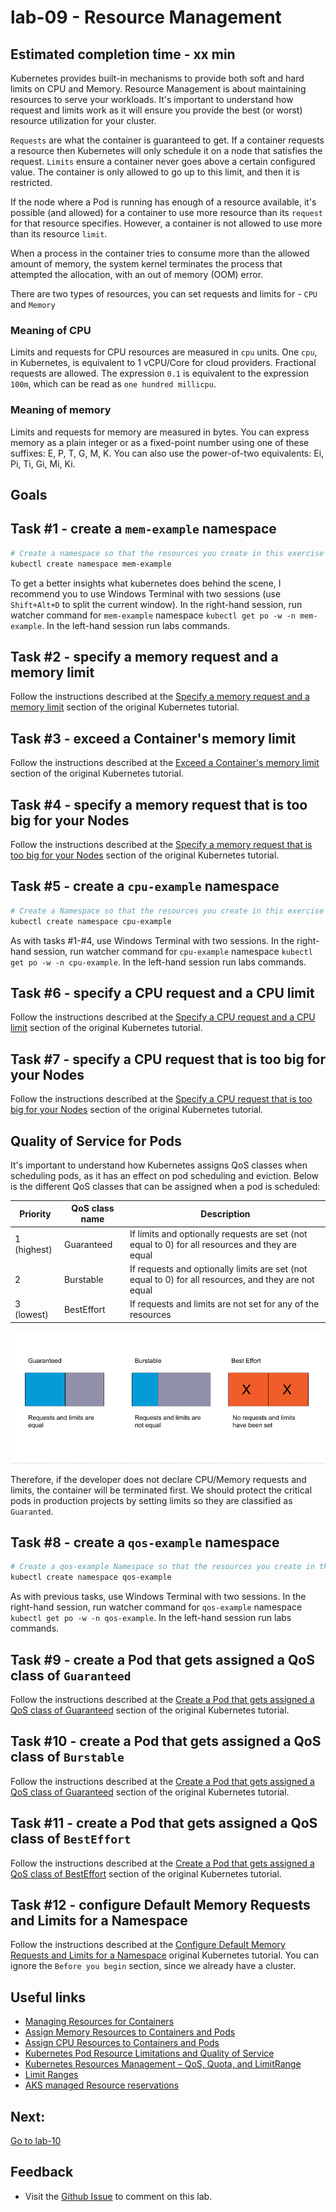 # lab-09 - Resource Management

## Estimated completion time - xx min

Kubernetes provides built-in mechanisms to provide both soft and hard limits on CPU and Memory. Resource Management is about maintaining resources to serve your workloads. It's important to understand how request and limits work as it will ensure you provide the best (or worst) resource utilization for your cluster.

`Requests` are what the container is guaranteed to get. If a container requests a resource then Kubernetes will only schedule it on a node that satisfies the request. `Limits` ensure a container never goes above a certain configured value. The container is only allowed to go up to this limit, and then it is restricted.

If the node where a Pod is running has enough of a resource available, it's possible (and allowed) for a container to use more resource than its `request` for that resource specifies. However, a container is not allowed to use more than its resource `limit`.

When a process in the container tries to consume more than the allowed amount of memory, the system kernel terminates the process that attempted the allocation, with an out of memory (OOM) error.

There are two types of resources, you can set requests and limits for - `CPU` and `Memory`

### Meaning of CPU
Limits and requests for CPU resources are measured in `cpu` units. One `cpu`, in Kubernetes, is equivalent to 1 vCPU/Core for cloud providers. Fractional requests are allowed. The expression `0.1` is equivalent to the expression `100m`, which can be read as `one hundred millicpu`.

### Meaning of memory
Limits and requests for memory are measured in bytes. You can express memory as a plain integer or as a fixed-point number using one of these suffixes: E, P, T, G, M, K. You can also use the power-of-two equivalents: Ei, Pi, Ti, Gi, Mi, Ki. 


## Goals

## Task #1 - create a `mem-example` namespace 

```bash
# Create a namespace so that the resources you create in this exercise are isolated from the rest of your cluster.
kubectl create namespace mem-example
```

To get a better insights what kubernetes does behind the scene, I recommend you to use Windows Terminal with two sessions (use `Shift+Alt+D` to split the current window). In the right-hand session, run watcher command for `mem-example` namespace `kubectl get po -w -n mem-example`. In the left-hand session run labs commands.

## Task #2 - specify a memory request and a memory limit

Follow the instructions described at the [Specify a memory request and a memory limit](https://kubernetes.io/docs/tasks/configure-pod-container/assign-memory-resource/#specify-a-memory-request-and-a-memory-limit) section of the original Kubernetes tutorial.

## Task #3 - exceed a Container's memory limit

Follow the instructions described at the [Exceed a Container's memory limit](https://kubernetes.io/docs/tasks/configure-pod-container/assign-memory-resource/#exceed-a-container-s-memory-limit) section of the original Kubernetes tutorial.

## Task #4 - specify a memory request that is too big for your Nodes

Follow the instructions described at the [Specify a memory request that is too big for your Nodes](https://kubernetes.io/docs/tasks/configure-pod-container/assign-memory-resource/#specify-a-memory-request-that-is-too-big-for-your-nodes) section of the original Kubernetes tutorial.


## Task #5 - create a `cpu-example` namespace 

```bash
# Create a Namespace so that the resources you create in this exercise are isolated from the rest of your cluster.
kubectl create namespace cpu-example
```

As with tasks #1-#4, use Windows Terminal with two sessions. In the right-hand session, run watcher command for `cpu-example` namespace `kubectl get po -w -n cpu-example`. In the left-hand session run labs commands.

## Task #6 - specify a CPU request and a CPU limit

Follow the instructions described at the [Specify a CPU request and a CPU limit](https://kubernetes.io/docs/tasks/configure-pod-container/assign-cpu-resource/#specify-a-cpu-request-and-a-cpu-limit) section of the original Kubernetes tutorial.

## Task #7 - specify a CPU request that is too big for your Nodes 

Follow the instructions described at the [Specify a CPU request that is too big for your Nodes](https://kubernetes.io/docs/tasks/configure-pod-container/assign-cpu-resource/#specify-a-cpu-request-that-is-too-big-for-your-nodes) section of the original Kubernetes tutorial.

## Quality of Service for Pods

It's important to understand how Kubernetes assigns QoS classes when scheduling pods, as it has an effect on pod scheduling and eviction. Below is the different QoS classes that can be assigned when a pod is scheduled:

Priority|QoS class name|Description
---|---|----
1 (highest) | Guaranteed | If limits and optionally requests are set (not equal to 0) for all resources and they are equal
2 | Burstable | If requests and optionally limits are set (not equal to 0) for all resources, and they are not equal
3 (lowest) | BestEffort | If requests and limits are not set for any of the resources

![QoS](images/QoS.png)

Therefore, if the developer does not declare CPU/Memory requests and limits, the container will be terminated first. We should protect the critical pods in production projects by setting limits so they are classified as `Guaranted`.


## Task #8 - create a `qos-example` namespace 

```bash
# Create a qos-example Namespace so that the resources you create in this exercise are isolated from the rest of your cluster.
kubectl create namespace qos-example
```

As with previous tasks, use Windows Terminal with two sessions. In the right-hand session, run watcher command for `qos-example` namespace `kubectl get po -w -n qos-example`. In the left-hand session run labs commands.

## Task #9 - create a Pod that gets assigned a QoS class of `Guaranteed` 

Follow the instructions described at the [Create a Pod that gets assigned a QoS class of Guaranteed](https://kubernetes.io/docs/tasks/configure-pod-container/quality-service-pod/#create-a-pod-that-gets-assigned-a-qos-class-of-guaranteed) section of the original Kubernetes tutorial.

## Task #10 - create a Pod that gets assigned a QoS class of `Burstable` 

Follow the instructions described at the [Create a Pod that gets assigned a QoS class of Guaranteed](https://kubernetes.io/docs/tasks/configure-pod-container/quality-service-pod/#create-a-pod-that-gets-assigned-a-qos-class-of-burstable) section of the original Kubernetes tutorial.

## Task #11 - create a Pod that gets assigned a QoS class of `BestEffort` 

Follow the instructions described at the [Create a Pod that gets assigned a QoS class of BestEffort](https://kubernetes.io/docs/tasks/configure-pod-container/quality-service-pod/#create-a-pod-that-gets-assigned-a-qos-class-of-besteffort) section of the original Kubernetes tutorial.

## Task #12 - configure Default Memory Requests and Limits for a Namespace

Follow the instructions described at the [Configure Default Memory Requests and Limits for a Namespace](https://kubernetes.io/docs/tasks/administer-cluster/manage-resources/memory-default-namespace/) original Kubernetes tutorial. You can ignore the `Before you begin` section, since we already have a cluster.


## Useful links

* [Managing Resources for Containers](https://kubernetes.io/docs/concepts/configuration/manage-resources-containers/)
* [Assign Memory Resources to Containers and Pods](https://kubernetes.io/docs/tasks/configure-pod-container/assign-memory-resource/)
* [Assign CPU Resources to Containers and Pods](https://kubernetes.io/docs/tasks/configure-pod-container/assign-cpu-resource/)
* [Kubernetes Pod Resource Limitations and Quality of Service](https://www.weave.works/blog/kubernetes-pod-resource-limitations-and-quality-of-service)
* [Kubernetes Resources Management – QoS, Quota, and LimitRange](https://www.cncf.io/blog/2020/06/10/kubernetes-resources-management-qos-quota-and-limitrangeb/)
* [Limit Ranges](https://kubernetes.io/docs/concepts/policy/limit-range/)
* [AKS managed Resource reservations](https://docs.microsoft.com/en-us/azure/aks/concepts-clusters-workloads#resource-reservations)

## Next: 

[Go to lab-10](../lab-10/readme.md)

## Feedback

* Visit the [Github Issue](https://github.com/evgenyb/aks-workshops/issues/xx) to comment on this lab. 